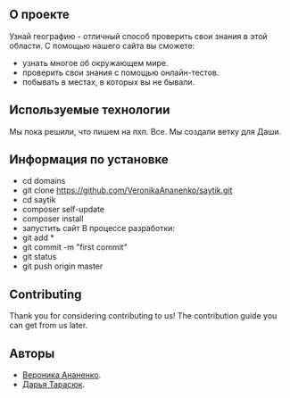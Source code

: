 
## О проекте

Узнай географию - отличный способ проверить свои знания в этой области. С помощью нашего сайта вы сможете:

-  узнать многое об окружающем мире.
-  проверить свои знания с помощью онлайн-тестов.
-  побывать в местах, в которых вы не бывали.



## Используемые технологии 

Мы пока решили, что пишем на пхп. Все.
Мы создали ветку для Даши.

## Информация по установке 

- cd domains
- git clone https://github.com/VeronikaAnanenko/saytik.git
- cd saytik
- composer self-update
- composer install
- запустить сайт
В процессе разработки:
- git add *
- git commit -m "first commit"
- git status
- git push origin master

## Contributing

Thank you for considering contributing to us! The contribution guide you can get from us later.

## Авторы

- [Вероника Ананенко](https://vk.com/veronika_ananenko).
- [Дарья Тарасюк](https://vk.com/id144303970).
